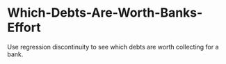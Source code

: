 # Which-Debts-Are-Worth-Banks-Effort
Use regression discontinuity to see which debts are worth collecting for a bank.
